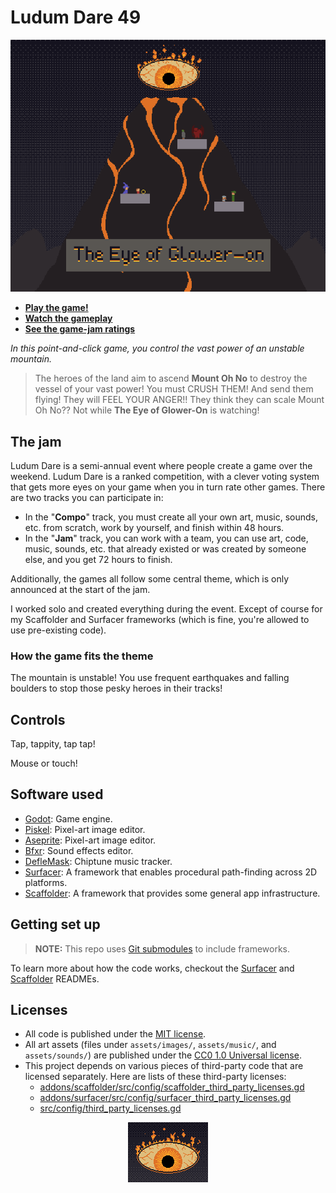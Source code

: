 # Ludum Dare 49


<p align="center">
  <img src="assets/images/cover.png"
       alt="A cover image.">
</p>


-   **[Play the game!](https://levi.dev/ludum-dare-49)**
-   **[Watch the gameplay](https://youtu.be/PsbyLwgKQr0)**
-   **[See the game-jam ratings](https://ldjam.com/events/ludum-dare/49/ludum-dare-49)**

_In this point-and-click game, you control the vast power of an unstable mountain._

> The heroes of the land aim to ascend **Mount Oh No** to destroy the vessel of your vast power! You must CRUSH THEM! And send them flying! They will FEEL YOUR ANGER!! They think they can scale Mount Oh No?? Not while **The Eye of Glower-On** is watching!

## The jam

Ludum Dare is a semi-annual event where people create a game over the weekend. Ludum Dare is a ranked competition, with a clever voting system that gets more eyes on your game when you in turn rate other games. There are two tracks you can participate in:

-   In the "**Compo**" track, you must create all your own art, music, sounds, etc. from scratch, work by yourself, and finish within 48 hours.
-   In the "**Jam**" track, you can work with a team, you can use art, code, music, sounds, etc. that already existed or was created by someone else, and you get 72 hours to finish.

Additionally, the games all follow some central theme, which is only announced at the start of the jam.

I worked solo and created everything during the event. Except of course for my Scaffolder and Surfacer frameworks (which is fine, you're allowed to use pre-existing code).

### How the game fits the theme

The mountain is unstable! You use frequent earthquakes and falling boulders to stop those pesky heroes in their tracks!

## Controls

Tap, tappity, tap tap!

Mouse or touch!

## Software used

-   [Godot](https://godotengine.org/): Game engine.
-   [Piskel](https://www.piskelapp.com/user/5663844106502144): Pixel-art image editor.
-   [Aseprite](https://www.aseprite.org/): Pixel-art image editor.
-   [Bfxr](https://www.bfxr.net/): Sound effects editor.
-   [DefleMask](https://deflemask.com/): Chiptune music tracker.
-   [Surfacer](https://github.com/SnoringCatGames/surfacer/): A framework that enables procedural path-finding across 2D platforms.
-   [Scaffolder](https://github.com/SnoringCatGames/scaffolder/): A framework that provides some general app infrastructure.

## Getting set up

> **NOTE:** This repo uses [Git submodules](https://git-scm.com/book/en/v2/Git-Tools-Submodules) to include frameworks.

To learn more about how the code works, checkout the [Surfacer](https://github.com/SnoringCatGames/surfacer/) and [Scaffolder](https://github.com/SnoringCatGames/scaffolder/) READMEs.

## Licenses

-   All code is published under the [MIT license](LICENSE).
-   All art assets (files under `assets/images/`, `assets/music/`, and `assets/sounds/`) are published under the [CC0 1.0 Universal license](https://creativecommons.org/publicdomain/zero/1.0/deed.en).
-   This project depends on various pieces of third-party code that are licensed separately. Here are lists of these third-party licenses:
    -   [addons/scaffolder/src/config/scaffolder_third_party_licenses.gd](https://github.com/SnoringCatGames/scaffolder/blob/master/src/config/scaffolder_third_party_licenses.gd)
    -   [addons/surfacer/src/config/surfacer_third_party_licenses.gd](https://github.com/SnoringCatGames/surfacer/blob/master/src/config/surfacer_third_party_licenses.gd)
    -   [src/config/third_party_licenses.gd](./src/config/third_party_licenses.gd)


<p align="center">
  <img src="assets/images/gui/loading.gif"
       alt="An animated GIF.">
</p>

